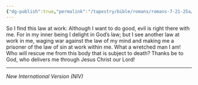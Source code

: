```yaml
---
{"dg-publish":true,"permalink":"/tapestry/bible/romans/romans-7-21-25a/","title":"Romans 7:21-25a","tags":["bible-verse","bible-verse"],"dgHomeLink":true,"dgShowLocalGraph":true,"dgEnableSearch":true}
---
```



So I find this law at work: Although I want to do good, evil is right there with me. For in my inner being I delight in God’s law;  but I see another law at work in me, waging war against the law of my mind and making me a prisoner of the law of sin at work within me.  What a wretched man I am! Who will rescue me from this body that is subject to death?  Thanks be to God, who delivers me through Jesus Christ our Lord!


---
*New International Version (NIV)*